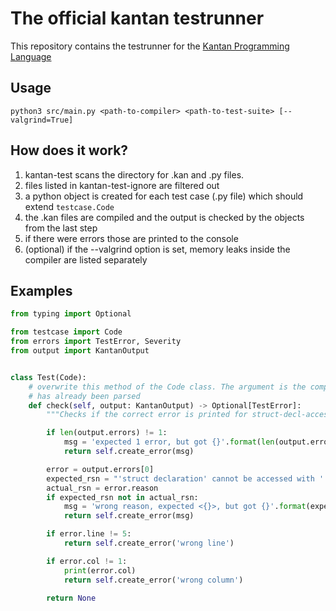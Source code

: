 # The official kantan testrunner
This repository contains the testrunner for the [Kantan Programming Language](https://github.com/funkschy/kantan-lang)

## Usage
```
python3 src/main.py <path-to-compiler> <path-to-test-suite> [--valgrind=True]
```

## How does it work?
1) kantan-test scans the  <path-to-test-suite> directory for .kan and .py files.
2) files listed in kantan-test-ignore are filtered out
3) a python object is created for each test case (.py file) which should extend `testcase.Code`
4) the .kan files are compiled and the output is checked by the objects from the last step
5) if there were errors those are printed to the console
6) (optional) if the --valgrind option is set, memory leaks inside the compiler are listed separately


## Examples
```python
from typing import Optional

from testcase import Code
from errors import TestError, Severity
from output import KantanOutput


class Test(Code):
    # overwrite this method of the Code class. The argument is the compiler output, which
    # has already been parsed
    def check(self, output: KantanOutput) -> Optional[TestError]:
        """Checks if the correct error is printed for struct-decl-access-error.kan"""

        if len(output.errors) != 1:
            msg = 'expected 1 error, but got {}'.format(len(output.errors))
            return self.create_error(msg)

        error = output.errors[0]
        expected_rsn = "'struct declaration' cannot be accessed with '.' operator"
        actual_rsn = error.reason
        if expected_rsn not in actual_rsn:
            msg = 'wrong reason, expected <{}>, but got {}'.format(expected_rsn, actual_rsn)
            return self.create_error(msg)

        if error.line != 5:
            return self.create_error('wrong line')

        if error.col != 1:
            print(error.col)
            return self.create_error('wrong column')

        return None
```